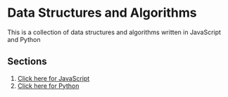 # Data Structures and Algorithms

This is a collection of data structures and algorithms written in JavaScript and Python

## Sections

1. [Click here for JavaScript](/javascript/README.md)
1. [Click here for Python](/python/README.md)

